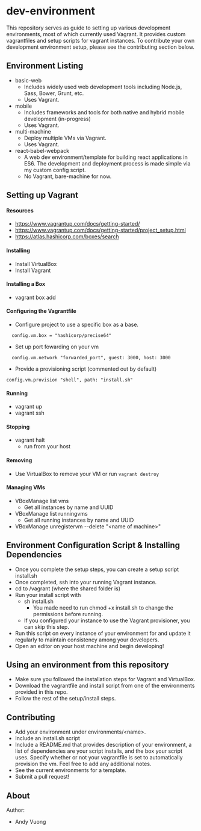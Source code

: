 # dev-environment

This repository serves as guide to setting up various development environments, most of which currently used Vagrant. It provides custom vagrantfiles and setup scripts for vagrant instances. To contribute your own development environment setup, please see the contributing section below.

## Environment Listing
* basic-web
    * Includes widely used web development tools including Node.js, Sass, Bower, Grunt, etc.
    * Uses Vagrant.
* mobile
    * Includes frameworks and tools for both native and hybrid mobile development (in-progress)
    * Uses Vagrant.
* multi-machine
    * Deploy multiple VMs via Vagrant.
    * Uses Vagrant.
* react-babel-webpack
    * A web dev environment/template for building react applications in ES6. The development and deployment process is made simple via my custom config script.
    * No Vagrant, bare-machine for now.

## Setting up Vagrant

#### Resources
* https://www.vagrantup.com/docs/getting-started/
* https://www.vagrantup.com/docs/getting-started/project_setup.html
* https://atlas.hashicorp.com/boxes/search

#### Installing
* Install VirtualBox
* Install Vagrant

#### Installing a Box
* vagrant box add <box> 

#### Configuring the Vagrantfile
* Configure project to use a specific box as a base.

```
  config.vm.box = "hashicorp/precise64"
```
* Set up port fowarding on your vm
```
  config.vm.network "forwarded_port", guest: 3000, host: 3000
```
* Provide a provisioning script (commented out by default)
```
config.vm.provision "shell", path: "install.sh"
```

#### Running
* vagrant up
* vagrant ssh

#### Stopping
* vagrant halt
    * run from your host

#### Removing
* Use VirtualBox to remove your VM or run ```vagrant destroy```

#### Managing VMs
* VBoxManage list vms
    * Get all instances by name and UUID
* VBoxManage list runningvms
    * Get all running instances by name and UUID
* VBoxManage unregistervm --delete "\<name of machine>\"

## Environment Configuration Script & Installing Dependencies
* Once you complete the setup steps, you can create a setup script install.sh
* Once completed, ssh into your running Vagrant instance. 
* cd to /vagrant (where the shared folder is)
* Run your install script with
    * sh install.sh
        * You made need to run chmod +x install.sh to change the permissions before running.
    * If you configured your instance to use the Vagrant provisioner, you can skip this step.
* Run this script on every instance of your environment for and update it regularly to maintain consistency among your developers.
* Open an editor on your host machine and begin developing!


## Using an environment from this repository
* Make sure you followed the installation steps for Vagrant and VirtualBox.
* Download the vagrantfile and install script from one of the environments provided in this repo.
* Follow the rest of the setup/install steps.

## Contributing
* Add your environment under environments/\<name\>.
* Include an install.sh script
* Include a README.md that provides description of your environment, a list of dependencies are your script installs, and the box your script uses. Specify whether or not your vagrantfile is set to automatically provision the vm. Feel free to add any additional notes.
* See the current environments for a template.
* Submit a pull request!

## About
Author:
* Andy Vuong
